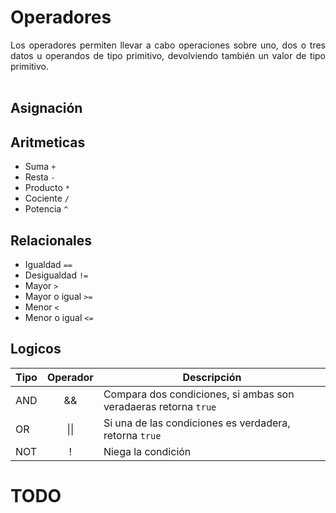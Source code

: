 # Operadores
<div style="text-align: justify;">
Los operadores permiten llevar a cabo operaciones sobre uno, dos o tres datos u operandos de tipo primitivo, devolviendo también un valor de tipo primitivo.
</div>

<br>

## Asignación
<div style="text-align: justify;">

</div>

## Aritmeticas
+ Suma `+`
+ Resta	`-`
+ Producto	`*`
+ Cociente	`/`
+ Potencia	`^`

## Relacionales
+ Igualdad `==`
+ Desigualdad `!=`
+ Mayor `>`
+ Mayor o igual `>=`
+ Menor `<`
+ Menor o igual `<=`

## Logicos

| Tipo | Operador | Descripción                                                      |
|------|:--------------:|------------------------------------------------------------------|
| AND  |       &&       | Compara dos condiciones, si ambas son veradaeras retorna `true` |
| OR   |      \|\|      | Si una de las condiciones es verdadera, retorna `true`           |
| NOT  |        !       | Niega la condición                                               |

# TODO